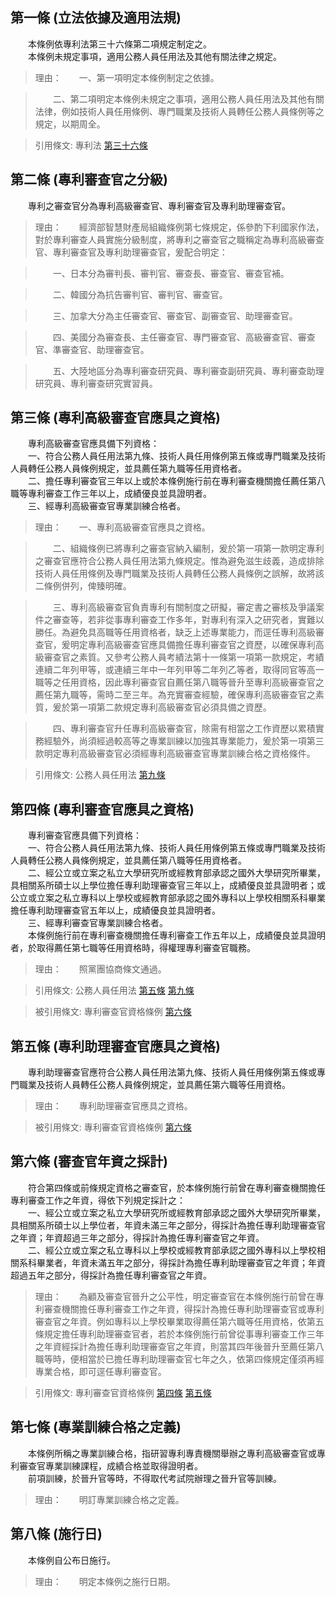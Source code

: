 第一條 (立法依據及適用法規)
---------------------------
　　本條例依專利法第三十六條第二項規定制定之。  
　　本條例未規定事項，適用公務人員任用法及其他有關法律之規定。  
> 理由：　　一、第一項明定本條例制定之依據。

> 　　二、第二項明定本條例未規定之事項，適用公務人員任用法及其他有關法律，例如技術人員任用條例、專門職業及技術人員轉任公務人員條例等之規定，以期周全。

> 引用條文: 專利法 [第三十六條](1924#第三十六條-專利審查人員之指定)



第二條 (專利審查官之分級)
-------------------------
　　專利之審查官分為專利高級審查官、專利審查官及專利助理審查官。  
> 理由：　　經濟部智慧財產局組織條例第七條規定，係參酌下利國家作法，對於專利審查人員實施分級制度，將專利之審查官之職稱定為專利高級審查官、專利審查官及專利助理審查官，爰配合明定：

> 　　一、日本分為審判長、審判官、審查長、審查官、審查官補。

> 　　二、韓國分為抗告審判官、審判官、審查官。

> 　　三、加拿大分為主任審查官、審查官、副審查官、助理審查官。

> 　　四、美國分為審查長、主任審查官、專門審查官、高級審查官、審查官、準審查官、助理審查官。

> 　　五、大陸地區分為專利審查研究員、專利審查副研究員、專利審查助理研究員、專利審查研究實習員。



第三條 (專利高級審查官應具之資格)
---------------------------------
　　專利高級審查官應具備下列資格：  
　　一、符合公務人員任用法第九條、技術人員任用條例第五條或專門職業及技術人員轉任公務人員條例規定，並具薦任第九職等任用資格者。  
　　二、擔任專利審查官三年以上或於本條例施行前在專利審查機關擔任薦任第八職等專利審查工作三年以上，成績優良並具證明者。  
　　三、經專利高級審查官專業訓練合格者。  
> 理由：　　一、專利高級審查官應具之資格。

> 　　二、組織條例已將專利之審查官納入編制，爰於第一項第一款明定專利之審查官應符合公務人員任用法第九條規定。惟為避免滋生歧義，造成排除技術人員任用條例及專門職業及技術人員轉任公務人員條例之誤解，故將該二條例併列，俾臻明確。

> 　　三、專利高級審查官負責專利有關制度之研擬，審定書之審核及爭議案件之審查等，若非從事專利審查工作多年，對專利有深入之研究者，實難以勝任。為避免具高職等任用資格者，缺乏上述專業能力，而逕任專利高級審查官，爰明定專利高級審查官應具備擔任專利審查官之資歷，以確保專利高級審查官之素質。又參考公務人員考績法第十一條第一項第一款規定，考績連續二年列甲等，或連續三年中一年列甲等二年列乙等者，取得同官等高一職等之任用資格，因此專利審查官自薦任第八職等晉升至專利高級審查官之薦任第九職等，需時二至三年。為充實審查經驗，確保專利高級審查官之素質，爰於第一項第二款規定專利高級審查官必須具備之資歷。

> 　　四、專利審查官升任專利高級審查官，除需有相當之工作資歷以累積實務經驗外，尚須經過較高等之專業訓練以加強其專業能力，爰於第一項第三款明定專利高級審查官必須經專利高級審查官專業訓練合格之資格條件。

> 引用條文: 公務人員任用法 [第九條](4617#第九條-任用資格)



第四條 (專利審查官應具之資格)
-----------------------------
　　專利審查官應具備下列資格：  
　　一、符合公務人員任用法第九條、技術人員任用條例第五條或專門職業及技術人員轉任公務人員條例規定，並具薦任第八職等任用資格者。  
　　二、經公立或立案之私立大學研究所或經教育部承認之國外大學研究所畢業，具相關系所碩士以上學位擔任專利助理審查官三年以上，成績優良並具證明者；或公立或立案之私立專科以上學校或經教育部承認之國外專科以上學校相關系科畢業擔任專利助理審查官五年以上，成績優良並具證明者。  
　　三、經專利審查官專業訓練合格者。  
　　本條例施行前在專利審查機關擔任專利審查工作五年以上，成績優良並具證明者，於取得薦任第七職等任用資格時，得權理專利審查官職務。  
> 理由：　　照黨團協商條文通過。

> 引用條文: 公務人員任用法 [第五條](4617#第五條-公務人員之任等) [第九條](4617#第九條-任用資格)

> 被引用條文: 專利審查官資格條例 [第六條](1979#第六條-審查官年資之採計)



第五條 (專利助理審查官應具之資格)
---------------------------------
　　專利助理審查官應符合公務人員任用法第九條、技術人員任用條例第五條或專門職業及技術人員轉任公務人員條例規定，並具薦任第六職等任用資格。  
> 理由：　　專利助理審查官應具之資格。

> 被引用條文: 專利審查官資格條例 [第六條](1979#第六條-審查官年資之採計)



第六條 (審查官年資之採計)
-------------------------
　　符合第四條或前條規定資格之審查官，於本條例施行前曾在專利審查機關擔任專利審查工作之年資，得依下列規定採計之：  
　　一、經公立或立案之私立大學研究所或經教育部承認之國外大學研究所畢業，具相關系所碩士以上學位者，年資未滿三年之部分，得採計為擔任專利助理審查官之年資；年資超過三年之部分，得採計為擔任專利審查官之年資。  
　　二、經公立或立案之私立專科以上學校或經教育部承認之國外專科以上學校相關系科畢業者，年資未滿五年之部分，得採計為擔任專利助理審查官之年資；年資超過五年之部分，得採計為擔任專利審查官之年資。  
> 理由：　　為顧及審查官晉升之公平性，明定審查官在本條例施行前曾在專利審查機關擔任專利審查工作之年資，得採計為擔任專利助理審查官或專利審查官之年資。例如專科以上學校畢業取得薦任第六職等任用資格，依第五條規定擔任專利助理審查官者，若於本條例施行前曾從事專利審查工作三年之年資經採計為擔任專利助理審查官之年資，則當其四年後晉升至薦任第八職等時，便相當於已擔任專利助理審查官七年之久，依第四條規定僅須再經專業合格，即可逕任專利審查官。

> 引用條文: 專利審查官資格條例 [第四條](1979#第四條-專利審查官應具之資格) [第五條](1979#第五條-專利助理審查官應具之資格)



第七條 (專業訓練合格之定義)
---------------------------
　　本條例所稱之專業訓練合格，指研習專利專責機關舉辦之專利高級審查官或專利審查官專業訓練課程，成績合格並取得證明者。  
　　前項訓練，於晉升官等時，不得取代考試院辦理之晉升官等訓練。  
> 理由：　　明訂專業訓練合格之定義。



第八條 (施行日)
---------------
　　本條例自公布日施行。  
> 理由：　　明定本條例之施行日期。